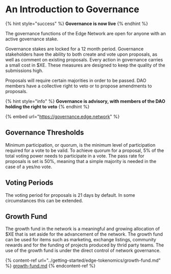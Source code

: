 # An Introduction to Governance

{% hint style="success" %}
**Governance is now live**
{% endhint %}

The governance functions of the Edge Network are open for anyone with an active governance stake.

Governance stakes are locked for a 12 month period. Governance stakeholders have the ability to both create and vote upon proposals, as well as comment on existing proposals. Every action in governance carries a small cost in $XE. These measures are designed to keep the quality of the submissions high.

Proposals will require certain majorities in order to be passed. DAO members have a collective right to veto or to propose amendments to proposals.

{% hint style="info" %}
**Governance is advisory, with members of the DAO holding the right to veto**
{% endhint %}

{% embed url="https://governance.edge.network" %}

## Governance Thresholds

Minimum participation, or quorum, is the minimum level of participation required for a vote to be valid. To achieve quorum for a proposal, 5% of the total voting power needs to participate in a vote. The pass rate for proposals is set is 50%, meaning that a simple majority is needed in the case of a yes/no vote.

## Voting Periods

The voting period for proposals is 21 days by default. In some circumstances this can be extended.

## Growth Fund

The growth fund in the network is a meaningful and growing allocation of $XE that is set aside for the advancement of the network. The growth fund can be used for items such as marketing, exchange listings, community rewards and for the funding of projects produced by thrid party teams. The use of the growth fund is under the direct control of network governance.

{% content-ref url="../getting-started/edge-tokenomics/growth-fund.md" %}
[growth-fund.md](../getting-started/edge-tokenomics/growth-fund.md)
{% endcontent-ref %}

